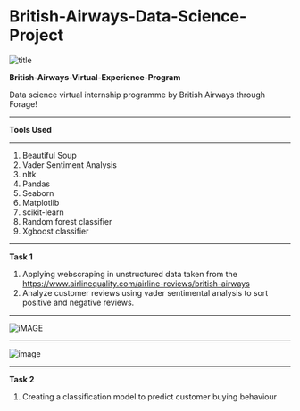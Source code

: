 # British-Airways-Data-Science-Project
![title](https://github.com/user-attachments/assets/c4a3512a-6877-4bb0-9bf4-25be1f34ceea)


**British-Airways-Virtual-Experience-Program**

Data science virtual internship programme by British Airways through Forage!
******

**Tools Used**

******
1. Beautiful Soup
2. Vader Sentiment Analysis
3. nltk
4. Pandas
5. Seaborn
6. Matplotlib
7. scikit-learn
8. Random forest classifier
9. Xgboost classifier

******
**Task 1**

1. Applying webscraping in unstructured data taken from the https://www.airlinequality.com/airline-reviews/british-airways
2. Analyze customer reviews using vader sentimental analysis to sort positive and negative reviews.


******
![iMAGE](https://github.com/user-attachments/assets/f05a70e8-b1a5-463f-8476-29b243ef6a62)

******
![image](https://github.com/user-attachments/assets/01170541-a296-40bb-acab-db9c4734b327)


******
**Task 2**
1. Creating a classification model to predict customer buying behaviour
